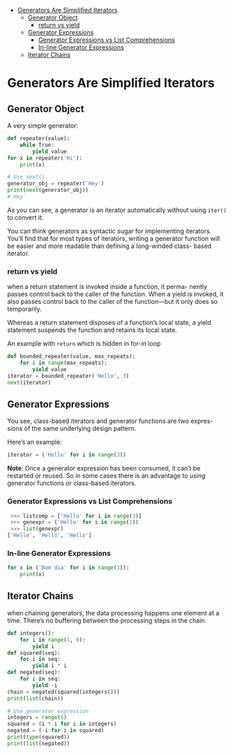 - [Generators Are Simplified Iterators](#generators-are-simplified-iterators)
  - [Generator Object](#generator-object)
    - [return vs yield](#return-vs-yield)
  - [Generator Expressions](#generator-expressions)
    - [Generator Expressions vs List Comprehensions](#generator-expressions-vs-list-comprehensions)
    - [In-line Generator Expressions](#in-line-generator-expressions)
  - [Iterator Chains](#iterator-chains)

# Generators Are Simplified Iterators

## Generator Object

A very simple generator:
```python
def repeater(value): 
    while True:
        yield value
for x in repeater('Hi'):
    print(x)

# Use next()
generator_obj = repeater('Hey')
print(next(generator_obj))
# Hey
```
As you can see, a generator is an iterator automatically without using `iter()` to convert it.

You can think generators as syntactic sugar for implementing iterators. You’ll find that for most types of iterators, writing a generator function will be easier and more readable than defining a long-winded class- based iterator.

### return vs yield

when a return statement is invoked inside a function, it perma- nently passes control back to the caller of the function. When a yield is invoked, it also passes control back to the caller of the function—but it only does so temporarily.

Whereas a return statement disposes of a function’s local state, a yield statement suspends the function and retains its local state.

An example with `return` which is hidden in for-in loop

```python
def bounded_repeater(value, max_repeats): 
    for i in range(max_repeats):
        yield value
iterator = bounded_repeater('Hello', 3)
next(iterator)
```

## Generator Expressions

You see, class-based iterators and generator functions are two expres- sions of the same underlying design pattern.

Here’s an example:
```python
iterator = ('Hello' for i in range(3))
```

**Note**:
Once a generator expression has been consumed, it can’t be restarted or reused. So in some cases there is an advantage to using generator functions or class-based iterators.

### Generator Expressions vs List Comprehensions

```python
 >>> listcomp = ['Hello' for i in range(3)] 
 >>> genexpr = ('Hello' for i in range(3))
 >>> list(genexpr)
['Hello', 'Hello', 'Hello']
 ```

### In-line Generator Expressions

```python
for x in ('Bom dia' for i in range(3)): 
    print(x)
```

## Iterator Chains

when chaining generators, the data processing happens one element at a time. There’s no buffering between the processing steps in the chain.

```python
def integers():
    for i in range(1, 9):
        yield i
def squared(seq): 
    for i in seq:
        yield i * i
def negated(seq): 
    for i in seq:
        yield -i
chain = negated(squared(integers()))
print(list(chain))

# Use generator expression
integers = range(8)
squared = (i * i for i in integers) 
negated = (-i for i in squared)
print(type(squared))
print(list(negated))
```